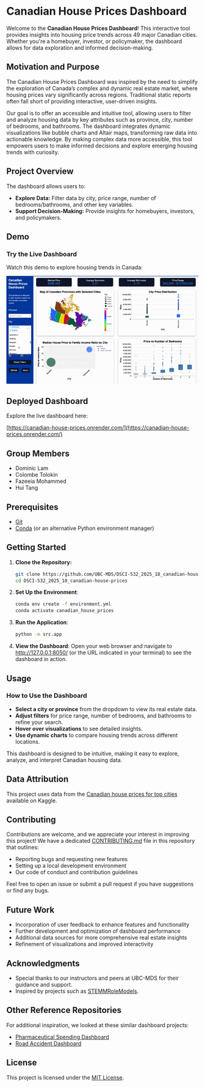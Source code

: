 # Canadian House Prices Dashboard

Welcome to the **Canadian House Prices Dashboard**! This interactive tool provides insights into housing price trends across 49 major Canadian cities. Whether you're a homebuyer, investor, or policymaker, the dashboard allows for data exploration and informed decision-making.  

## Motivation and Purpose

The Canadian House Prices Dashboard was inspired by the need to simplify the exploration of Canada’s complex and dynamic real estate market, where housing prices vary significantly across regions. Traditional static reports often fall short of providing interactive, user-driven insights.

Our goal is to offer an accessible and intuitive tool, allowing users to filter and analyze housing data by key attributes such as province, city, number of bedrooms, and bathrooms. The dashboard integrates dynamic visualizations like bubble charts and Altair maps, transforming raw data into actionable knowledge. By making complex data more accessible, this tool empowers users to make informed decisions and explore emerging housing trends with curiosity.

## Project Overview

The dashboard allows users to:

- **Explore Data:** Filter data by city, price range, number of bedrooms/bathrooms, and other key variables.
- **Support Decision-Making:** Provide insights for homebuyers, investors, and policymakers.


## Demo

### Try the Live Dashboard  

Watch this demo to explore housing trends in Canada:

[![Demo GIF of the Dashboard](images/demo.gif)](images/demo.gif)


## Deployed Dashboard

Explore the live dashboard here:  

[https://canadian-house-prices.onrender.com/](https://canadian-house-prices.onrender.com/)


## Group Members

- Dominic Lam
- Colombe Tolokin
- Fazeeia Mohammed
- Hui Tang

## Prerequisites

- [Git](https://git-scm.com/)
- [Conda](https://docs.conda.io/en/latest/) (or an alternative Python environment manager)


## Getting Started

1. **Clone the Repository:**
   ```bash
   git clone https://github.com/UBC-MDS/DSCI-532_2025_18_canadian-house-prices.git
   cd DSCI-532_2025_18_canadian-house-prices
   ```
2.	**Set Up the Environment**:
	```bash
	conda env create -f environment.yml
	conda activate canadian_house_prices 
    ```
3. **Run the Application**:
	```bash
	python -m src.app
    ```

4. **View the Dashboard**:
Open your web browser and navigate to http://127.0.0.1:8050/ (or the URL indicated in your terminal) to see the dashboard in action.


## Usage

### How to Use the Dashboard

- **Select a city or province** from the dropdown to view its real estate data.
- **Adjust filters** for price range, number of bedrooms, and bathrooms to refine your search.
- **Hover over visualizations** to see detailed insights.
- **Use dynamic charts** to compare housing trends across different locations.  

This dashboard is designed to be intuitive, making it easy to explore, analyze, and interpret Canadian housing data.


## Data Attribution

This project uses data from the [Canadian house prices for top cities](https://www.kaggle.com/datasets/jeremylarcher/canadian-house-prices-for-top-cities) available on Kaggle.


## Contributing

Contributions are welcome, and we appreciate your interest in improving this project! We have a dedicated [CONTRIBUTING.md](CONTRIBUTING.md) file in this repository that outlines:

- Reporting bugs and requesting new features
- Setting up a local development environment
- Our code of conduct and contribution guidelines

Feel free to open an issue or submit a pull request if you have suggestions or find any bugs.


## Future Work

- Incorporation of user feedback to enhance features and functionality  
- Further development and optimization of dashboard performance  
- Additional data sources for more comprehensive real estate insights  
- Refinement of visualizations and improved interactivity


## Acknowledgments

- Special thanks to our instructors and peers at UBC-MDS for their guidance and support.
- Inspired by projects such as [STEMMRoleModels](https://github.com/KirstieJane/STEMMRoleModels).


## Other Reference Repositories

For additional inspiration, we looked at these similar dashboard projects:  

- [Pharmaceutical Spending Dashboard](https://github.com/UBC-MDS/DSCI-532_2025_17_pharma_spend_dashboard)  
- [Road Accident Dashboard](https://github.com/UBC-MDS/DSCI-532_2025_30_road-accident-dashboard)


## License

This project is licensed under the [MIT License](LICENSE.md).



